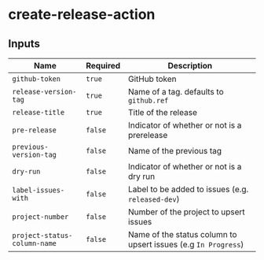 # create-release-action

## Inputs

| Name                         | Required | Description                                                    |
| ---------------------------- | -------- | -------------------------------------------------------------- |
| `github-token`               | `true`   | GitHub token                                                   |
| `release-version-tag`        | `true`   | Name of a tag. defaults to `github.ref`                        |
| `release-title`              | `true`   | Title of the release                                           |
| `pre-release`                | `false`  | Indicator of whether or not is a prerelease                    |
| `previous-version-tag`       | `false`  | Name of the previous tag                                       |
| `dry-run`                    | `false`  | Indicator of whether or not is a dry run                       |
| `label-issues-with`          | `false`  | Label to be added to issues (e.g. `released-dev`)              |
| `project-number`             | `false`  | Number of the project to upsert issues                         |
| `project-status-column-name` | `false`  | Name of the status column to upsert issues (e.g `In Progress`) |
